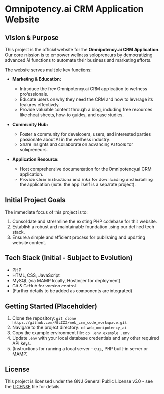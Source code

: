 # Omnipotency.ai CRM Application Website

## Vision & Purpose

This project is the official website for the **Omnipotency.ai CRM Application**. Our core mission is to empower wellness solopreneurs by democratizing advanced AI functions to automate their business and marketing efforts.

The website serves multiple key functions:

*   **Marketing & Education:**
    *   Introduce the free Omnipotency.ai CRM application to wellness professionals.
    *   Educate users on why they need the CRM and how to leverage its features effectively.
    *   Provide valuable content through a blog, including free resources like cheat sheets, how-to guides, and case studies.

*   **Community Hub:**
    *   Foster a community for developers, users, and interested parties passionate about AI in the wellness industry.
    *   Share insights and collaborate on advancing AI tools for solopreneurs.

*   **Application Resource:**
    *   Host comprehensive documentation for the Omnipotency.ai CRM application.
    *   Provide clear instructions and links for downloading and installing the application (note: the app itself is a separate project).

## Initial Project Goals

The immediate focus of this project is to:
1.  Consolidate and streamline the existing PHP codebase for this website.
2.  Establish a robust and maintainable foundation using our defined tech stack.
3.  Ensure a simple and efficient process for publishing and updating website content.

## Tech Stack (Initial - Subject to Evolution)

*   PHP
*   HTML, CSS, JavaScript
*   MySQL (via MAMP locally, Hostinger for deployment)
*   Git & GitHub for version control
*   (Further details to be added as components are integrated)

## Getting Started (Placeholder)

1.  Clone the repository: `git clone https://github.com/PBLIZZ/web_crm_code_workspace.git`
2.  Navigate to the project directory: `cd web_omnipotency_ai`
3.  Copy the example environment file: `cp .env.example .env`
4.  Update `.env` with your local database credentials and any other required API keys.
5.  (Instructions for running a local server - e.g., PHP built-in server or MAMP)

## License

This project is licensed under the GNU General Public License v3.0 - see the [LICENSE](LICENSE) file for details.

